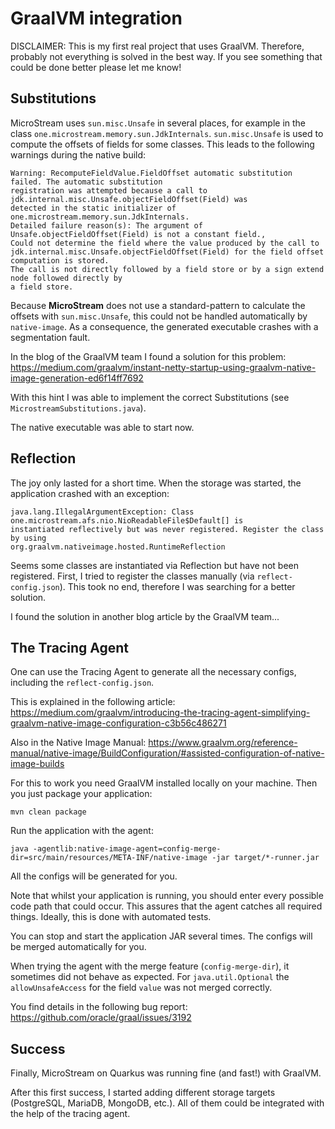 # GraalVM integration

DISCLAIMER: This is my first real project that uses GraalVM. Therefore, probably not everything is solved in the best
way. If you see something that could be done better please let me know!

## Substitutions

MicroStream uses `sun.misc.Unsafe` in several places, for example in the class
`one.microstream.memory.sun.JdkInternals`. `sun.misc.Unsafe` is used to compute the offsets of fields for some classes.
This leads to the following warnings during the native build:

```
Warning: RecomputeFieldValue.FieldOffset automatic substitution failed. The automatic substitution
registration was attempted because a call to jdk.internal.misc.Unsafe.objectFieldOffset(Field) was
detected in the static initializer of one.microstream.memory.sun.JdkInternals.
Detailed failure reason(s): The argument of Unsafe.objectFieldOffset(Field) is not a constant field.,
Could not determine the field where the value produced by the call to
jdk.internal.misc.Unsafe.objectFieldOffset(Field) for the field offset computation is stored.
The call is not directly followed by a field store or by a sign extend node followed directly by
a field store.
```

Because **MicroStream** does not use a standard-pattern to calculate the offsets with `sun.misc.Unsafe`, this could not
be handled automatically by `native-image`. As a consequence, the generated executable crashes with a segmentation
fault.

In the blog of the GraalVM team I found a solution for this problem:
https://medium.com/graalvm/instant-netty-startup-using-graalvm-native-image-generation-ed6f14ff7692

With this hint I was able to implement the correct Substitutions (see `MicrostreamSubstitutions.java`).

The native executable was able to start now.

## Reflection

The joy only lasted for a short time. When the storage was started, the application crashed with an exception:

```
java.lang.IllegalArgumentException: Class one.microstream.afs.nio.NioReadableFile$Default[] is
instantiated reflectively but was never registered. Register the class by using
org.graalvm.nativeimage.hosted.RuntimeReflection
```

Seems some classes are instantiated via Reflection but have not been registered. First, I tried to register the classes
manually (via `reflect-config.json`). This took no end, therefore I was searching for a better solution.

I found the solution in another blog article by the GraalVM team...

## The Tracing Agent

One can use the Tracing Agent to generate all the necessary configs, including the `reflect-config.json`.

This is explained in the following article:
https://medium.com/graalvm/introducing-the-tracing-agent-simplifying-graalvm-native-image-configuration-c3b56c486271

Also in the Native Image Manual:
https://www.graalvm.org/reference-manual/native-image/BuildConfiguration/#assisted-configuration-of-native-image-builds

For this to work you need GraalVM installed locally on your machine. Then you just package your application:
```shell script
mvn clean package
```
Run the application with the agent:
```shell script
java -agentlib:native-image-agent=config-merge-dir=src/main/resources/META-INF/native-image -jar target/*-runner.jar
```

All the configs will be generated for you.

Note that whilst your application is running, you should enter every possible code path that could occur. This assures
that the agent catches all required things. Ideally, this is done with automated tests.

You can stop and start the application JAR several times. The configs will be merged automatically for you.

When trying the agent with the merge feature (`config-merge-dir`), it sometimes did not behave as expected.
For `java.util.Optional` the `allowUnsafeAccess` for the field `value` was not merged correctly. 

You find details in the following bug report:
https://github.com/oracle/graal/issues/3192

## Success

Finally, MicroStream on Quarkus was running fine (and fast!) with GraalVM.

After this first success, I started adding different storage targets (PostgreSQL, MariaDB, MongoDB, etc.).
All of them could be integrated with the help of the tracing agent.